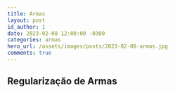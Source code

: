 ```yaml
---
title: Armas
layout: post
id_author: 1
date: 2023-02-08 12:00:00 -0300
categories: armas
hero_url: /assets/images/posts/2023-02-08-armas.jpg
comments: true
---
```


## Regularização de Armas
